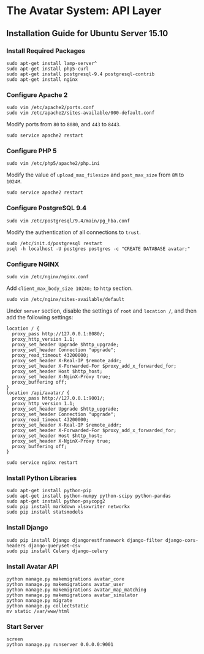 # The Avatar System: API Layer
## Installation Guide for Ubuntu Server 15.10
### Install Required Packages
```
sudo apt-get install lamp-server^
sudo apt-get install php5-curl
sudo apt-get install postgresql-9.4 postgresql-contrib
sudo apt-get install nginx
```
### Configure Apache 2
```
sudo vim /etc/apache2/ports.conf
sudo vim /etc/apache2/sites-available/000-default.conf
```
Modify ports from `80` to `8080`, and `443` to `8443`.
```
sudo service apache2 restart
```
### Configure PHP 5
```
sudo vim /etc/php5/apache2/php.ini
```
Modify the value of `upload_max_filesize` and `post_max_size` from `8M` to `1024M`.
```
sudo service apache2 restart
```
### Configure PostgreSQL 9.4
```
sudo vim /etc/postgresql/9.4/main/pg_hba.conf
```
Modify the authentication of all connections to `trust`.
```
sudo /etc/init.d/postgresql restart
psql -h localhost -U postgres postgres -c "CREATE DATABASE avatar;"
```
### Configure NGINX
```
sudo vim /etc/nginx/nginx.conf
```
Add `client_max_body_size 1024m;` to `http` section.
```
sudo vim /etc/nginx/sites-available/default
```
Under `server` section, disable the settings of `root` and `location /`, and then add the following settings: 
```
location / {
  proxy_pass http://127.0.0.1:8080/;
  proxy_http_version 1.1;
  proxy_set_header Upgrade $http_upgrade;
  proxy_set_header Connection "upgrade";
  proxy_read_timeout 43200000;
  proxy_set_header X-Real-IP $remote_addr;
  proxy_set_header X-Forwarded-For $proxy_add_x_forwarded_for;
  proxy_set_header Host $http_host;
  proxy_set_header X-NginX-Proxy true;
  proxy_buffering off;
}
location /api/avatar/ {
  proxy_pass http://127.0.0.1:9001/;
  proxy_http_version 1.1;
  proxy_set_header Upgrade $http_upgrade;
  proxy_set_header Connection "upgrade";
  proxy_read_timeout 43200000;
  proxy_set_header X-Real-IP $remote_addr;
  proxy_set_header X-Forwarded-For $proxy_add_x_forwarded_for;
  proxy_set_header Host $http_host;
  proxy_set_header X-NginX-Proxy true;
  proxy_buffering off;
}
```
```
sudo service nginx restart
```
### Install Python Libraries
```
sudo apt-get install python-pip
sudo apt-get install python-numpy python-scipy python-pandas
sudo apt-get install python-psycopg2
sudo pip install markdown xlsxwriter networkx
sudo pip install statsmodels
```
### Install Django
```
sudo pip install Django djangorestframework django-filter django-cors-headers django-queryset-csv
sudo pip install Celery django-celery
```
### Install Avatar API
```
python manage.py makemigrations avatar_core
python manage.py makemigrations avatar_user
python manage.py makemigrations avatar_map_matching
python manage.py makemigrations avatar_simulator
python manage.py migrate
python manage.py collectstatic
mv static /var/www/html
```
### Start Server
```
screen
python manage.py runserver 0.0.0.0:9001
```
